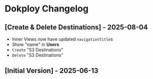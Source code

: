 # Dokploy Changelog

## [Create & Delete Destinations] - 2025-08-04

- Inner Views now have updated `navigationTitle`s
- Show "name" in **Users**
- `Create` "S3 Destinations"
- `Delete` "S3 Destinations"

## [Initial Version] - 2025-06-13
